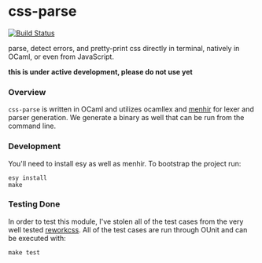 # css-parse
[![Build Status](https://travis-ci.org/samouri/ocaml-css.svg?branch=master)](https://travis-ci.org/samouri/ocaml-css)

parse, detect errors, and pretty-print css directly in terminal, natively in OCaml, or even from JavaScript.

**this is under active development, please do not use yet**

### Overview

`css-parse` is written in OCaml and utilizes ocamllex and [menhir](http://gallium.inria.fr/~fpottier/menhir/manual.html) for lexer and parser generation.
We generate a binary as well that can be run from the command line.

### Development

You'll need to install esy as well as menhir.
To bootstrap the project run:
```
esy install
make
```

### Testing Done

In order to test this module, I've stolen all of the test cases from the very well tested [reworkcss](https://github.com/reworkcss/css).
All of the test cases are run through OUnit and can be executed with:

```
make test
```
